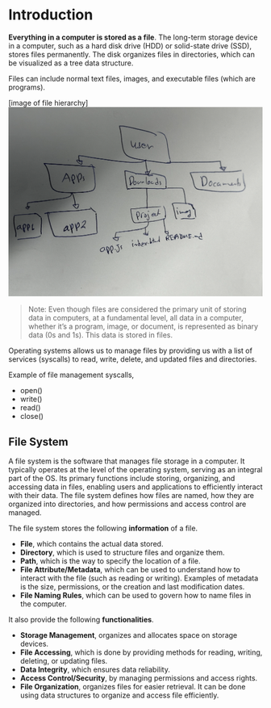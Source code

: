 # Introduction 
**Everything in a computer is stored as a file**. The long-term storage device in a computer, such as a hard disk drive (HDD) or solid-state drive (SSD), stores files permanently. The disk organizes files in directories, which can be visualized as a tree data structure. 

Files can include normal text files, images, and executable files (which are programs).

[image of file hierarchy]
![file hierarchy](./images/01.file-hierarchy.png)

> Note: Even though files are considered the primary unit of storing data in computers, at a fundamental level, all data in a computer, whether it’s a program, image, or document, is represented as binary data (0s and 1s). This data is stored in files.


Operating systems allows us to manage files by providing us with a list of services (syscalls) to read, write, delete, and updated files and directories. 

Example of file management syscalls,
- open()
- write()
- read()
- close()



## File System 
A file system is the software that manages file storage in a computer. It typically operates at the level of the operating system, serving as an integral part of the OS. Its primary functions include storing, organizing, and accessing data in files, enabling users and applications to efficiently interact with their data. The file system defines how files are named, how they are organized into directories, and how permissions and access control are managed.

The file system stores the following **information** of a file. 
- **File**, which contains the actual data stored. 
- **Directory**, which is used to structure files and organize them.
- **Path**, which is the way to specify the location of a file.
- **File Attribute/Metadata**, which can be used to understand how to interact with the file (such as reading or writing). Examples of metadata is the size, permissions, or the creation and last modification dates.
- **File Naming Rules**, which can be used to govern how to name files in the computer. 



It also provide the following **functionalities**.

- **Storage Management**, organizes and allocates space on storage devices.
- **File Accessing**, which is done by providing methods for reading, writing, deleting, or updating files. 
- **Data Integrity**, which ensures data reliability.
- **Access Control/Security**, by managing permissions and access rights.
- **File Organization**, organizes files for easier retrieval. It can be done using data structures to organize and access file efficiently.
